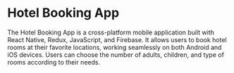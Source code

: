 # Hotel Booking App

The Hotel Booking App is a cross-platform mobile application built with React Native, Redux, JavaScript, and Firebase. It allows users to book hotel rooms at their favorite locations, working seamlessly on both Android and iOS devices. Users can choose the number of adults, children, and type of rooms according to their needs.

